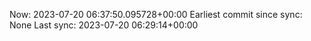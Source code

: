 Now: 2023-07-20 06:37:50.095728+00:00 Earliest commit since sync: None Last sync: 2023-07-20 06:29:14+00:00
